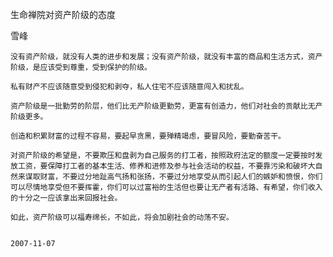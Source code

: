 生命禅院对资产阶级的态度

雪峰


    没有资产阶级，就没有人类的进步和发展；没有资产阶级，就没有丰富的商品和生活方式，资产阶级，是应该受到尊重，受到保护的阶级。

    私有财产不应该随意受到侵犯和剥夺，私人住宅不应该随意闯入和扰乱。

    资产阶级是一批勤劳的阶层，他们比无产阶级更勤劳，更富有创造力，他们对社会的贡献比无产阶级更多。

    创造和积累财富的过程不容易，要起早贪黑，要殚精竭虑，要冒风险，要勤奋苦干。

    对资产阶级的希望是，不要欺压和盘剥为自己服务的打工者，按照政府法定的额度一定要按时发放工资，要保障打工者的基本生活、修养和进修及参与社会活动的权益，不要靠污染和破坏大自然来谋取财富，不要过分地趾高气扬和张扬，不要过分地享受从而引起人们的嫉妒和愤恨，你们可以尽情地享受但不要挥霍，你们可以过富裕的生活但也要让无产者有活路、有希望，你们收入的十分之一应该拿出来回报社会。

    如此，资产阶级可以福寿绵长，不如此，将会加剧社会的动荡不安。


    2007-11-07



